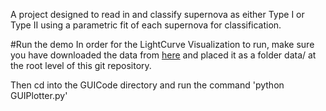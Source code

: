 A project designed to read in and classify supernova as either Type I or Type II using a parametric fit of each supernova for classification.

#Run the demo
In order for the LightCurve Visualization to run, make sure you have downloaded the data from [here](https://www.dropbox.com/sh/4i583hxuse8xo6m/AABDQTfsaEE4yVCKnY6aVqLsa?dl=0) and placed it as a folder data/ at the root level of this git repository.  

Then cd into the GUICode directory and run the command 'python GUIPlotter.py'
